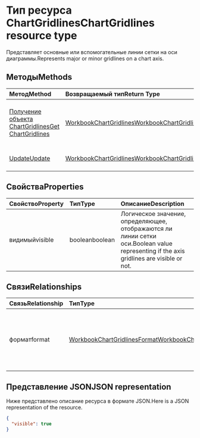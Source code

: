 # <a name="chartgridlines-resource-type"></a><span data-ttu-id="66ec2-101">Тип ресурса ChartGridlines</span><span class="sxs-lookup"><span data-stu-id="66ec2-101">ChartGridlines resource type</span></span>

<span data-ttu-id="66ec2-102">Представляет основные или вспомогательные линии сетки на оси диаграммы.</span><span class="sxs-lookup"><span data-stu-id="66ec2-102">Represents major or minor gridlines on a chart axis.</span></span>


## <a name="methods"></a><span data-ttu-id="66ec2-103">Методы</span><span class="sxs-lookup"><span data-stu-id="66ec2-103">Methods</span></span>

| <span data-ttu-id="66ec2-104">Метод</span><span class="sxs-lookup"><span data-stu-id="66ec2-104">Method</span></span>           | <span data-ttu-id="66ec2-105">Возвращаемый тип</span><span class="sxs-lookup"><span data-stu-id="66ec2-105">Return Type</span></span>    |<span data-ttu-id="66ec2-106">Описание</span><span class="sxs-lookup"><span data-stu-id="66ec2-106">Description</span></span>|
|:---------------|:--------|:----------|
|[<span data-ttu-id="66ec2-107">Получение объекта ChartGridlines</span><span class="sxs-lookup"><span data-stu-id="66ec2-107">Get ChartGridlines</span></span>](../api/chartgridlines_get.md) | [<span data-ttu-id="66ec2-108">WorkbookChartGridlines</span><span class="sxs-lookup"><span data-stu-id="66ec2-108">WorkbookChartGridlines</span></span>](chartgridlines.md) |<span data-ttu-id="66ec2-109">Чтение свойств и связей объекта chartGridlines.</span><span class="sxs-lookup"><span data-stu-id="66ec2-109">Read properties and relationships of chartGridlines object.</span></span>|
|[<span data-ttu-id="66ec2-110">Update</span><span class="sxs-lookup"><span data-stu-id="66ec2-110">Update</span></span>](../api/chartgridlines_update.md) | [<span data-ttu-id="66ec2-111">WorkbookChartGridlines</span><span class="sxs-lookup"><span data-stu-id="66ec2-111">WorkbookChartGridlines</span></span>](chartgridlines.md)    |<span data-ttu-id="66ec2-112">Обновление объекта ChartGridlines.</span><span class="sxs-lookup"><span data-stu-id="66ec2-112">Update ChartGridlines object.</span></span> |

## <a name="properties"></a><span data-ttu-id="66ec2-113">Свойства</span><span class="sxs-lookup"><span data-stu-id="66ec2-113">Properties</span></span>
| <span data-ttu-id="66ec2-114">Свойство</span><span class="sxs-lookup"><span data-stu-id="66ec2-114">Property</span></span>     | <span data-ttu-id="66ec2-115">Тип</span><span class="sxs-lookup"><span data-stu-id="66ec2-115">Type</span></span>   |<span data-ttu-id="66ec2-116">Описание</span><span class="sxs-lookup"><span data-stu-id="66ec2-116">Description</span></span>|
|:---------------|:--------|:----------|
|<span data-ttu-id="66ec2-117">видимый</span><span class="sxs-lookup"><span data-stu-id="66ec2-117">visible</span></span>|<span data-ttu-id="66ec2-118">boolean</span><span class="sxs-lookup"><span data-stu-id="66ec2-118">boolean</span></span>|<span data-ttu-id="66ec2-119">Логическое значение, определяющее, отображаются ли линии сетки оси.</span><span class="sxs-lookup"><span data-stu-id="66ec2-119">Boolean value representing if the axis gridlines are visible or not.</span></span>|

## <a name="relationships"></a><span data-ttu-id="66ec2-120">Связи</span><span class="sxs-lookup"><span data-stu-id="66ec2-120">Relationships</span></span>
| <span data-ttu-id="66ec2-121">Связь</span><span class="sxs-lookup"><span data-stu-id="66ec2-121">Relationship</span></span> | <span data-ttu-id="66ec2-122">Тип</span><span class="sxs-lookup"><span data-stu-id="66ec2-122">Type</span></span>   |<span data-ttu-id="66ec2-123">Описание</span><span class="sxs-lookup"><span data-stu-id="66ec2-123">Description</span></span>|
|:---------------|:--------|:----------|
|<span data-ttu-id="66ec2-124">формат</span><span class="sxs-lookup"><span data-stu-id="66ec2-124">format</span></span>|[<span data-ttu-id="66ec2-125">WorkbookChartGridlinesFormat</span><span class="sxs-lookup"><span data-stu-id="66ec2-125">WorkbookChartGridlinesFormat</span></span>](chartgridlinesformat.md)|<span data-ttu-id="66ec2-p101">Представляет форматирование линий сетки диаграммы. Только для чтения.</span><span class="sxs-lookup"><span data-stu-id="66ec2-p101">Represents the formatting of chart gridlines. Read-only.</span></span>|

## <a name="json-representation"></a><span data-ttu-id="66ec2-128">Представление JSON</span><span class="sxs-lookup"><span data-stu-id="66ec2-128">JSON representation</span></span>

<span data-ttu-id="66ec2-129">Ниже представлено описание ресурса в формате JSON.</span><span class="sxs-lookup"><span data-stu-id="66ec2-129">Here is a JSON representation of the resource.</span></span>

<!-- {
  "blockType": "resource",
  "baseType": "microsoft.graph.entity",
  "optionalProperties": [

  ],
  "@odata.type": "microsoft.graph.workbookChartGridlines"
}-->

```json
{
  "visible": true
}

```

<!-- uuid: 8fcb5dbc-d5aa-4681-8e31-b001d5168d79
2015-10-25 14:57:30 UTC -->
<!-- {
  "type": "#page.annotation",
  "description": "ChartGridlines resource",
  "keywords": "",
  "section": "documentation",
  "tocPath": ""
}-->
